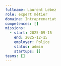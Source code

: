 ```yaml
---
fullname: Laurent Lebez
role: expert métier
domaine: Intraprenariat
competences: []
missions:
  - start: 2025-09-15
    end: 2025-12-15
    employer: Police
    status: admin
    startups: []
teams: []
---
```


